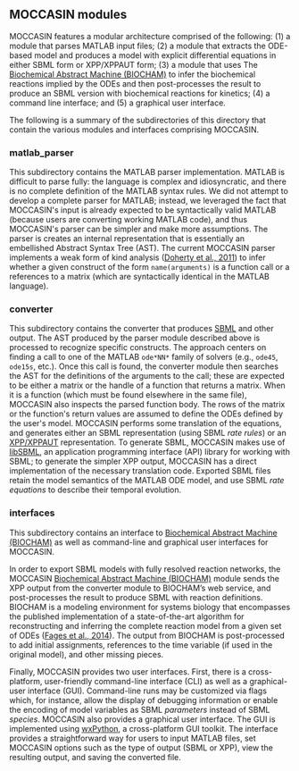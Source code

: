 MOCCASIN modules
----------------

MOCCASIN features a modular architecture comprised of the following: (1) a module that parses MATLAB input files; (2) a module that extracts the ODE-based model and produces a model with explicit differential equations in either SBML form or XPP/XPPAUT form; (3) a module that uses The [Biochemical Abstract Machine (BIOCHAM)](https://lifeware.inria.fr/biocham/) to infer the biochemical reactions implied by the ODEs and then post-processes the result to produce an SBML version with biochemical reactions for kinetics; (4) a command line interface; and (5) a graphical user interface.

The following is a summary of the subdirectories of this directory that contain the various modules and interfaces comprising MOCCASIN.

### matlab_parser

This subdirectory contains the MATLAB parser implementation.  MATLAB is difficult to parse fully: the language is complex and idiosyncratic, and there is no complete definition of the MATLAB syntax rules.  We did not attempt to develop a complete parser for MATLAB; instead, we leveraged the fact that MOCCASIN's input is already expected to be syntactically valid MATLAB (because users are converting working MATLAB code), and thus MOCCASIN's parser can be simpler and make more assumptions.  The parser is creates an internal representation that is essentially an embellished Abstract Syntax Tree (AST).  The current MOCCASIN parser implements a weak form of kind analysis ([Doherty et al., 2011](http://citeseerx.ist.psu.edu/viewdoc/summary?doi=10.1.1.295.5052)) to infer whether a given construct of the form `name(arguments)` is a function call or a references to a matrix (which are syntactically identical in the MATLAB language).

### converter

This subdirectory contains the converter that produces [SBML](http://sbml.org) and other output.  The AST produced by the parser module described above is processed to recognize specific constructs.  The approach centers on finding a call to one of the MATLAB `ode*NN*` family of solvers (e.g., `ode45`, `ode15s`, etc.).  Once this call is found, the converter module then searches the AST for the definitions of the arguments to the call; these are expected to be either a matrix or the handle of a function that returns a matrix.  When it is a function (which must be found elsewhere in the same file), MOCCASIN also inspects the parsed function body.  The rows of the matrix or the function's return values are assumed to define the ODEs defined by the user's model.  MOCCASIN performs some translation of the equations, and generates either an SBML representation (using SBML *rate rules*) or an [XPP/XPPAUT](http://www.math.pitt.edu/~bard/xpp/xpp.html) representation.  To generate SBML, MOCCASIN makes use of [libSBML](http://sbml.org/Software/libSBML), an application programming interface (API) library for working with SBML; to generate the simpler XPP output, MOCCASIN has a direct implementation of the necessary translation code.  Exported SBML files retain the model semantics of the MATLAB ODE model, and use SBML *rate equations* to describe their temporal evolution.

### interfaces

This subdirectory contains an interface to [Biochemical Abstract Machine (BIOCHAM)](https://lifeware.inria.fr/biocham/) as well as command-line and graphical user interfaces for MOCCASIN.

In order to export SBML models with fully resolved reaction networks, the MOCCASIN [Biochemical Abstract Machine (BIOCHAM)](https://lifeware.inria.fr/biocham/) module sends the XPP output from the converter module to BIOCHAM’s web service, and post-processes the result to produce SBML with reaction definitions. BIOCHAM is a modeling environment for systems biology that encompasses the published implementation of a state-of-the-art algorithm for reconstructing and inferring the complete reaction model from a given set of ODEs ([Fages et al., 2014](https://scholar.google.com/citations?view_op=view_citation&hl=en&user=0S_WDQUAAAAJ&citation_for_view=0S_WDQUAAAAJ:IjCSPb-OGe4C)).  The output from BIOCHAM is post-processed to add initial assignments, references to the time variable (if used in the original model), and other missing pieces.

Finally, MOCCASIN provides two user interfaces.  First, there is a cross-platform, user-friendly command-line interface (CLI) as well as a graphical-user interface (GUI). Command-line runs may be customized via flags which, for instance, allow the display of debugging information or enable the encoding of model variables as SBML *parameters* instead of SBML *species*.  MOCCASIN also provides a graphical user interface.  The GUI is implemented using [wxPython](http://wxpython.org), a cross-platform GUI toolkit.  The interface provides a straightforward way for users to input MATLAB files, set MOCCASIN options such as the type of output (SBML or XPP), view the resulting output, and saving the converted file.
